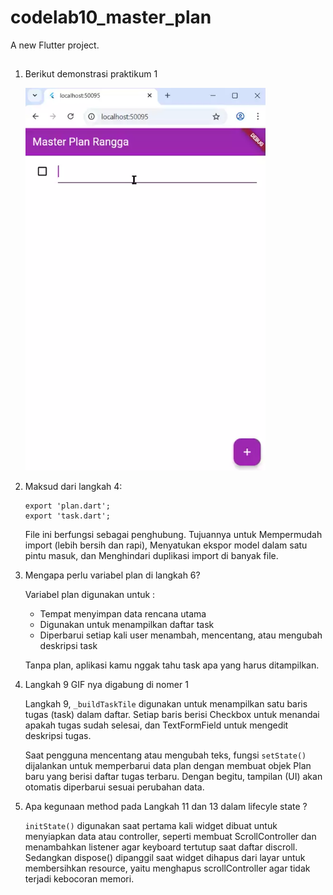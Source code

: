 # codelab10_master_plan

A new Flutter project.

## 
1. Berikut demonstrasi praktikum 1

    <img src="img/rec1.webp" style="max-width: 40vw;"/> 

2. Maksud dari langkah 4:
    ```
    export 'plan.dart';
    export 'task.dart';
    ```
    File ini berfungsi sebagai penghubung. Tujuannya untuk Mempermudah import (lebih bersih dan rapi), Menyatukan ekspor model dalam satu pintu masuk, dan Menghindari duplikasi import di banyak file.

3. Mengapa perlu variabel plan di langkah 6?

    Variabel plan digunakan untuk :
    - Tempat menyimpan data rencana utama
    - Digunakan untuk menampilkan daftar task
    - Diperbarui setiap kali user menambah, mencentang, atau mengubah deskripsi task
    
    Tanpa plan, aplikasi kamu nggak tahu task apa yang harus ditampilkan.

4. Langkah 9 GIF nya digabung di nomer 1

    Langkah 9, `_buildTaskTile` digunakan untuk menampilkan satu baris tugas (task) dalam daftar.
Setiap baris berisi Checkbox untuk menandai apakah tugas sudah selesai, dan TextFormField untuk mengedit deskripsi tugas.

    Saat pengguna mencentang atau mengubah teks, fungsi `setState()` dijalankan untuk memperbarui data plan dengan membuat objek Plan baru yang berisi daftar tugas terbaru.
Dengan begitu, tampilan (UI) akan otomatis diperbarui sesuai perubahan data.

5. Apa kegunaan method pada Langkah 11 dan 13 dalam lifecyle state ?

    `initState()` digunakan saat pertama kali widget dibuat untuk menyiapkan data atau controller, seperti membuat ScrollController dan menambahkan listener agar keyboard tertutup saat daftar discroll.
    Sedangkan dispose() dipanggil saat widget dihapus dari layar untuk membersihkan resource, yaitu menghapus scrollController agar tidak terjadi kebocoran memori.
